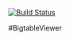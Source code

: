 [![Build Status](https://travis-ci.org/erikmafo/BigtableViewer.svg?branch=master)](https://travis-ci.org/erikmafo/BigtableViewer)

#BigtableViewer
